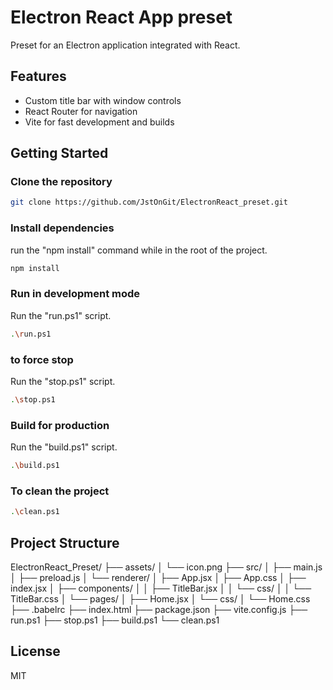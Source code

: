 # Electron React App preset

Preset for an Electron application integrated with React.

## Features

- Custom title bar with window controls
- React Router for navigation
- Vite for fast development and builds

## Getting Started

### Clone the repository

```sh
git clone https://github.com/JstOnGit/ElectronReact_preset.git
```

### Install dependencies

run the "npm install" command while in the root of the project.
```sh
npm install
```

### Run in development mode

Run the "run.ps1" script.
```sh
.\run.ps1
```

### to force stop

Run the "stop.ps1" script.
```sh
.\stop.ps1
```

### Build for production

Run the "build.ps1" script.
```sh
.\build.ps1
```

### To clean the project
```sh
.\clean.ps1
```

## Project Structure

ElectronReact_Preset/
├── assets/
│   └── icon.png
├── src/
│   ├── main.js
│   ├── preload.js
│   └── renderer/
│       ├── App.jsx
│       ├── App.css
│       ├── index.jsx
│       ├── components/
│       │   ├── TitleBar.jsx
│       │   └── css/
│       │       └── TitleBar.css
│       └── pages/
│           ├── Home.jsx
│           └── css/
│               └── Home.css
├── .babelrc
├── index.html
├── package.json
├── vite.config.js
├── run.ps1
├── stop.ps1
├── build.ps1
└── clean.ps1

## License


MIT



